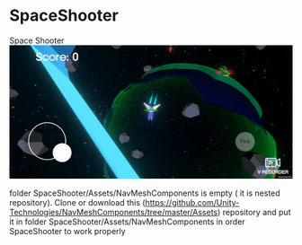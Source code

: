 # SpaceShooter
Space Shooter
![](sgif.gif)

folder SpaceShooter/Assets/NavMeshComponents is empty ( it is nested repository). 
Clone or download this (https://github.com/Unity-Technologies/NavMeshComponents/tree/master/Assets) repository and put it in folder SpaceShooter/Assets/NavMeshComponents in order SpaceShooter to work properly
 
